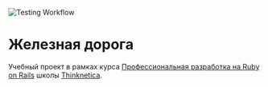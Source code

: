 ![Testing Workflow](https://github.com/marselgabdulov/Railway/actions/workflows/main.yml/badge.svg)

# Железная дорога

Учебный проект в рамках курса [Профессиональная разработка на Ruby on Rails](https://thinknetica.com/ruby_on_rails) школы [Thinknetica](https://thinknetica.com).
